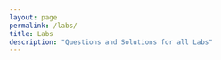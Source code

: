 ```yaml
---
layout: page
permalink: /labs/
title: Labs
description: "Questions and Solutions for all Labs"
---
```


